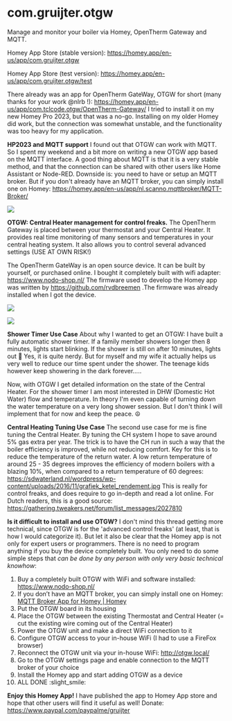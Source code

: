 # com.gruijter.otgw

Manage and monitor your boiler via Homey, OpenTherm Gateway and MQTT.

Homey App Store (stable version):
https://homey.app/en-us/app/com.gruijter.otgw

Homey App Store (test version): https://homey.app/en-us/app/com.gruijter.otgw/test

There already was an app for OpenTherm GateWay, OTGW for short (many thanks for your work @nlrb !): https://homey.app/en-us/app/com.tclcode.otgw/OpenTherm-Gateway/
I tried to install it on my new Homey Pro 2023, but that was a no-go. Installing on my older Homey did work, but the connection was somewhat unstable, and the functionality was too heavy for my application.

**HP2023 and MQTT support**
I found out that OTGW can work with MQTT. So I spent my weekend and a bit more on writing a new OTGW app based on the MQTT interface. A good thing about MQTT is that it is a very stable method, and that the connection can be shared with other users like Home Assistant or Node-RED. Downside is: you need to have or setup an MQTT broker. But if you don't already have an MQTT broker, you can simply install one on Homey: https://homey.app/en-us/app/nl.scanno.mqttbroker/MQTT-Broker/

![](upload://uPQGrSl4tmgFSKEl8q8BcLTz9a8.jpeg)

**OTGW: Central Heater management for control freaks.**
The OpenTherm Gateway is placed between your thermostat and your Central Heater.
It provides real time monitoring of many sensors and temperatures in your central heating system. It also allows you to control several advanced settings (USE AT OWN RISK!)

The OpenTherm GateWay is an open source device. It can be built by yourself, or purchased online. I bought it completely built with wifi adapter: https://www.nodo-shop.nl/
The firmware used to develop the Homey app was written by https://github.com/rvdbreemen .The firmware was already installed when I got the device.

![](upload://24RaBR87dIFMkGqfHGgvhTytG1e.jpeg)

![](upload://YUKhYPPhe9HiHYfei96UteFhFx.jpeg)

**Shower Timer Use Case**
About why I wanted to get an OTGW: I have built a fully automatic shower timer. If a family member showers longer then 8 minutes, lights start blinking. If the shower is still on after 10 minutes, lights out :rofl:
Yes, it is quite nerdy. But for myself and my wife it actually helps us very well to reduce our time spent under the shower. The teenage kids however keep showering in the dark forever.....

Now, with OTGW I get detailed information on the state of the Central Heater. For the shower timer I am most interested in DHW (Domestic Hot Water) flow and temperature. In theory I'm even capable of turning down the water temperature on a very long shower session. But I don't think I will implement that for now and keep the peace. :peace_symbol:

**Central Heating Tuning Use Case**
The second use case for me is fine tuning the Central Heater. By tuning the CH system I hope to save around 5% gas extra per year. The trick is to have the CH run in such a way that the boiler efficiency is improved, while not reducing comfort. Key for this is to reduce the temperature of the return water. A low return temperature of around 25 - 35 degrees improves the efficiency of modern boilers with a blazing 10%, when compared to a return temperature of 60 degrees: https://sdwaterland.nl/wordpress/wp-content/uploads/2016/11/grafiek_ketel_rendement.jpg
This is really for control freaks, and does require to go in-depth and read a lot online. For Dutch readers, this is a good source:
https://gathering.tweakers.net/forum/list_messages/2027810

**Is it difficult to install and use OTGW?**
I don't mind this thread getting more technical, since OTGW is for the 'advanced control freaks' (at least, that is how I would categorize it). But let it also be clear that the Homey app is not only for expert users or programmers. There is no need to program anything if you buy the device completely built. You only need to do some simple steps that *can be done by any person with only very basic technical knowhow*:
1) Buy a completely built OTGW with WiFi and software installed: https://www.nodo-shop.nl/
2) If you don’t have an MQTT broker, you can simply install one on Homey: [MQTT Broker App for Homey | Homey](https://homey.app/en-us/app/nl.scanno.mqttbroker/MQTT-Broker/)
3) Put the OTGW board in its housing
4) Place the OTGW between the existing Thermostat and Central Heater (= cut the existing wire coming out of the Central Heater)
5) Power the OTGW unit and make a direct WiFi connection to it
6) Configure OTGW access to your in-house WiFi (I had to use a FireFox browser)
7) Reconnect the OTGW unit via your in-house WiFi: http://otgw.local/
8) Go to the OTGW settings page and enable connection to the MQTT  broker of your choice
9) Install the Homey app and start adding OTGW as a device
10) ALL DONE :slight_smile: 

**Enjoy this Homey App!**
I have published the app to Homey App store and hope that other users will find it useful as well!
Donate: https://www.paypal.com/paypalme/gruijter